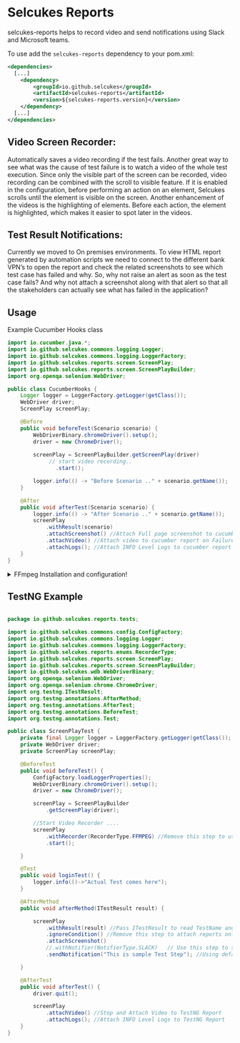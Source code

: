 # Selcukes Reports

selcukes-reports helps to record video  and send notifications using Slack and Microsoft teams.

To use add the `selcukes-reports` dependency to your pom.xml:

```xml
<dependencies>
  [...]
    <dependency>
        <groupId>io.github.selcukes</groupId>
        <artifactId>selcukes-reports</artifactId>
        <version>${selcukes-reports.version}</version>
    </dependency>
  [...]
</dependencies>

```

## Video Screen Recorder:

Automatically saves a video recording if the test fails. Another great way to see what was the cause of test failure is
to watch a video of the whole test execution. Since only the visible part of the screen can be recorded, video recording
can be combined with the scroll to visible feature. If it is enabled in the configuration, before performing an action
on an element, Selcukes scrolls until the element is visible on the screen. Another enhancement of the videos is the
highlighting of elements. Before each action, the element is highlighted, which makes it easier to spot later in the
videos.

## Test Result Notifications:

Currently we moved to On premises environments. To view HTML report generated by automation scripts we need to connect
to the different bank VPN’s to open the report and check the related screenshots to see which test case has failed and
why. So, why not raise an alert as soon as the test case fails? And why not attach a screenshot along with that alert so
that all the stakeholders can actually see what has failed in the application?

## Usage

Example Cucumber Hooks class

```java
import io.cucumber.java.*;
import io.github.selcukes.commons.logging.Logger;
import io.github.selcukes.commons.logging.LoggerFactory;
import io.github.selcukes.reports.screen.ScreenPlay;
import io.github.selcukes.reports.screen.ScreenPlayBuilder;
import org.openqa.selenium.WebDriver;

public class CucumberHooks {
    Logger logger = LoggerFactory.getLogger(getClass());
    WebDriver driver;
    ScreenPlay screenPlay;

    @Before
    public void beforeTest(Scenario scenario) {
        WebDriverBinary.chromeDriver().setup();
        driver = new ChromeDriver();
       
        screenPlay = ScreenPlayBuilder.getScreenPlay(driver)
             // start video recording..
               .start();

        logger.info(() -> "Before Scenario .." + scenario.getName());
    }

    @After
    public void afterTest(Scenario scenario) {
        logger.info(() -> "After Scenario .." + scenario.getName());
        screenPlay
            .withResult(scenario) 
            .attachScreenshot() //Attach Full page screenshot to cucumber report
            .attachVideo() //Attach video to cucumber report on Failure
            .attachLogs(); //Attach INFO Level Logs to cucumber report
    }
}
```

<details>
  <summary>FFmpeg Installation and configuration!</summary>
Please follow below steps to install FFMPEG:

For Ubuntu follow below commands:

```linux
sudo add-apt-repository ppa:mc3man/trusty-media
sudo apt-get update
sudo apt-get dist-upgrade
sudo apt-get install ffmpeg
```

For Mac just use brew:

```linux
brew install ffmpeg
```

For Windows
<ol>
<li>Download ffmpeg and extract to folder <br/>
Ex: C:\ffmpeg</li>
<li>Add FFMPEG bin to PATH variable.<br/>
Ex: C:\ffmpeg\bin</li> 
<li>Download SendSignalCtrlC.exe from here and put into the ffmpeg bin folder<br/>
  Ex: C:\ffmpeg\bin</li>
</ol>
To be sure that everything works properly, open CMD and perform following command:

![FFMPEG](../assets/ffmpeg.JPG)

![SendCtrlC](../assets/sendCtrlC.JPG)
</details>

## TestNG Example

```java

package io.github.selcukes.reports.tests;

import io.github.selcukes.commons.config.ConfigFactory;
import io.github.selcukes.commons.logging.Logger;
import io.github.selcukes.commons.logging.LoggerFactory;
import io.github.selcukes.reports.enums.RecorderType;
import io.github.selcukes.reports.screen.ScreenPlay;
import io.github.selcukes.reports.screen.ScreenPlayBuilder;
import io.github.selcukes.wdb.WebDriverBinary;
import org.openqa.selenium.WebDriver;
import org.openqa.selenium.chrome.ChromeDriver;
import org.testng.ITestResult;
import org.testng.annotations.AfterMethod;
import org.testng.annotations.AfterTest;
import org.testng.annotations.BeforeTest;
import org.testng.annotations.Test;

public class ScreenPlayTest {
    private final Logger logger = LoggerFactory.getLogger(getClass());
    private WebDriver driver;
    private ScreenPlay screenPlay;

    @BeforeTest
    public void beforeTest() {
        ConfigFactory.loadLoggerProperties();
        WebDriverBinary.chromeDriver().setup();
        driver = new ChromeDriver();

        screenPlay = ScreenPlayBuilder
            .getScreenPlay(driver);

        //Start Video Recorder ....
        screenPlay
            .withRecorder(RecorderType.FFMPEG) //Remove this step to use default Recorder MONTE
            .start();

    }

    @Test
    public void loginTest() {
        logger.info(()->"Actual Test comes here");
    }

    @AfterMethod
    public void afterMethod(ITestResult result) {

        screenPlay
            .withResult(result) //Pass ITestResult to read TestName and Test Status
            .ignoreCondition() //Remove this step to attach reports only on Failure 
            .attachScreenshot()
            //.withNotifier(NotifierType.SLACK)   // Use this step to specify Notifier as SLACK
            .sendNotification("This is sample Test Step"); //Using default Notifier TEAMS

    }

    @AfterTest
    public void afterTest() {
        driver.quit();

        screenPlay
            .attachVideo() //Stop and Attach Video to TestNG Report
            .attachLogs(); //Attach INFO Level Logs to TestNG Report
    }
}

```
